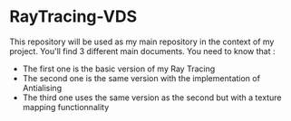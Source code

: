 # RayTracing-VDS
This repository will be used as my main repository in the context of my project.
You'll find 3 different main documents. 
You need to know that :
- The first one is the basic version of my Ray Tracing
- The second one is the same version with the implementation of Antialising
- The third one uses the same version as the second but with a texture mapping functionnality
